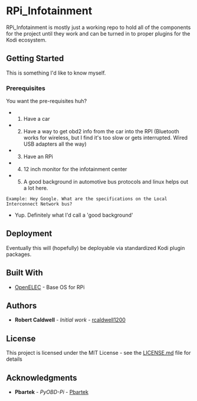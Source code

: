 # RPi_Infotainment

RPi_Infotainment is mostly just a working repo to hold all of the components for the project until they work and can be turned in to proper plugins for the Kodi ecosystem.

## Getting Started

This is something I'd like to know myself.

### Prerequisites

You want the pre-requisites huh? 
* 1. Have a car
* 2. Have a way to get obd2 info from the car into the RPI (Bluetooth works for wireless, but I find it's too slow or gets interrupted. Wired USB adapters all the way)
* 3. Have an RPi 
* 4. 12 inch monitor for the infotainment center
* 5. A good background in automotive bus protocols and linux helps out a lot here.


```
Example: Hey Google. What are the specifications on the Local Interconnect Network bus?

```
* Yup. Definitely what I'd call a 'good background'

## Deployment

Eventually this will (hopefully) be deployable via standardized Kodi plugin packages.

## Built With

* [OpenELEC](http://openelec.tv/) - Base OS for RPi



## Authors

* **Robert Caldwell** - *Initial work* - [rcaldwell1200](https://github.com/rcaldwell1200)


## License

This project is licensed under the MIT License - see the [LICENSE.md](LICENSE.md) file for details

## Acknowledgments

* **Pbartek** - *PyOBD-Pi* - [Pbartek](https://github.com/Pbartek/pyobd-pi/)
